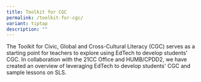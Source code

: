 ```yaml
---
title: Toolkit for CGC
permalink: /toolkit-for-cgc/
variant: tiptap
description: ""
---
```

<p>The Toolkit for Civic, Global and Cross-Cultural Literacy (CGC) serves
as a starting point for teachers to explore using EdTech to develop students'
CGC. In collaboration with the 21CC Office and HUMB/CPDD2, we have created
an overview of leveraging EdTech to develop students' CGC and sample lessons
on SLS.</p>